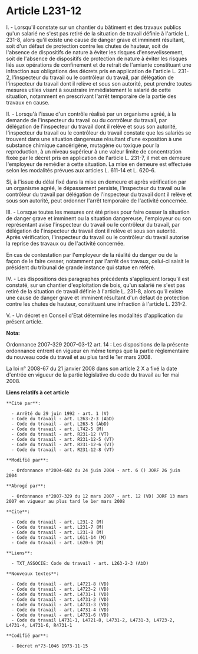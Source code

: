 # Article L231-12

I. - Lorsqu'il constate sur un chantier du bâtiment et des travaux publics qu'un salarié ne s'est pas retiré de la situation
de travail définie à l'article L. 231-8, alors qu'il existe une cause de danger grave et imminent résultant, soit d'un défaut
de protection contre les chutes de hauteur, soit de l'absence de dispositifs de nature à éviter les risques
d'ensevelissement, soit de l'absence de dispositifs de protection de nature à éviter les risques liés aux opérations de
confinement et de retrait de l'amiante constituant une infraction aux obligations des décrets pris en application de
l'article L. 231-2, l'inspecteur du travail ou le contrôleur du travail, par délégation de l'inspecteur du travail dont il
relève et sous son autorité, peut prendre toutes mesures utiles visant à soustraire immédiatement le salarié de cette
situation, notamment en prescrivant l'arrêt temporaire de la partie des travaux en cause.

II. - Lorsqu'à l'issue d'un contrôle réalisé par un organisme agréé, à la demande de l'inspecteur du travail ou du contrôleur
du travail, par délégation de l'inspecteur du travail dont il relève et sous son autorité, l'inspecteur du travail ou le
contrôleur du travail constate que les salariés se trouvent dans une situation dangereuse résultant d'une exposition à une
substance chimique cancérigène, mutagène ou toxique pour la reproduction, à un niveau supérieur à une valeur limite de
concentration fixée par le décret pris en application de l'article L. 231-7, il met en demeure l'employeur de remédier à
cette situation. La mise en demeure est effectuée selon les modalités prévues aux articles L. 611-14 et L. 620-6.

Si, à l'issue du délai fixé dans la mise en demeure et après vérification par un organisme agréé, le dépassement persiste,
l'inspecteur du travail ou le contrôleur du travail par délégation de l'inspecteur du travail dont il relève et sous son
autorité, peut ordonner l'arrêt temporaire de l'activité concernée.

III. - Lorsque toutes les mesures ont été prises pour faire cesser la situation de danger grave et imminent ou la situation
dangereuse, l'employeur ou son représentant avise l'inspecteur du travail ou le contrôleur du travail, par délégation de
l'inspecteur du travail dont il relève et sous son autorité. Après vérification, l'inspecteur du travail ou le contrôleur du
travail autorise la reprise des travaux ou de l'activité concernée.

En cas de contestation par l'employeur de la réalité du danger ou de la façon de le faire cesser, notamment par l'arrêt des
travaux, celui-ci saisit le président du tribunal de grande instance qui statue en référé.

IV. - Les dispositions des paragraphes précédents s'appliquent lorsqu'il est constaté, sur un chantier d'exploitation de
bois, qu'un salarié ne s'est pas retiré de la situation de travail définie à l'article L. 231-8, alors qu'il existe une cause
de danger grave et imminent résultant d'un défaut de protection contre les chutes de hauteur, constituant une infraction à
l'article L. 231-2.

V. - Un décret en Conseil d'Etat détermine les modalités d'application du présent article.

**Nota:**

Ordonnance 2007-329 2007-03-12 art. 14 : Les dispositions de la présente ordonnance entrent en vigueur en même temps que la
partie réglementaire du nouveau code du travail et au plus tard le 1er mars 2008.

La loi n° 2008-67 du 21 janvier 2008 dans son article 2 X a fixé la date d'entrée en vigueur de la partie législative du code
du travail au 1er mai 2008.

**Liens relatifs à cet article**

	**Cité par**:

	  - Arrêté du 29 juin 1992 - art. 1 (V)
	  - Code du travail - art. L263-2-3 (AbD)
	  - Code du travail - art. L263-5 (AbD)
	  - Code du travail - art. L742-5 (M)
	  - Code du travail - art. R231-12 (VT)
	  - Code du travail - art. R231-12-5 (VT)
	  - Code du travail - art. R231-12-6 (VT)
	  - Code du travail - art. R231-12-8 (VT)

	**Modifié par**:

	  - Ordonnance n°2004-602 du 24 juin 2004 - art. 6 () JORF 26 juin 2004

	**Abrogé par**:

	  - Ordonnance n°2007-329 du 12 mars 2007 - art. 12 (VD) JORF 13 mars 2007 en vigueur au plus tard le 1er mars 2008

	**Cite**:

	  - Code du travail - art. L231-2 (M)
	  - Code du travail - art. L231-7 (M)
	  - Code du travail - art. L231-8 (M)
	  - Code du travail - art. L611-14 (M)
	  - Code du travail - art. L620-6 (M)

	**Liens**:

	  - TXT_ASSOCIE: Code du travail - art. L263-2-3 (AbD)

	**Nouveaux textes**:

	  - Code du travail - art. L4721-8 (VD)
	  - Code du travail - art. L4723-2 (VD)
	  - Code du travail - art. L4731-1 (VD)
	  - Code du travail - art. L4731-2 (VD)
	  - Code du travail - art. L4731-3 (VD)
	  - Code du travail - art. L4731-4 (VD)
	  - Code du travail - art. L4731-6 (VD)
	  - Code du travail L4731-1, L4721-8, L4731-2, L4731-3, L4723-2, L4731-4, L4731-6, R4731-1

	**Codifié par**:

	  - Décret n°73-1046 1973-11-15
